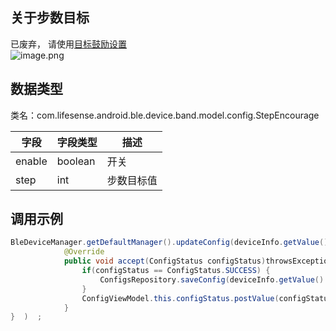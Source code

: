 <a name="D2WIh"></a>
## 关于步数目标
已废弃， 请使用[目标鼓励设置](https://lifesense.yuque.com/dev-ios/bluetooth/reference/settings/target)<br />![image.png](https://cdn.nlark.com/yuque/0/2021/png/265997/1616720559847-d5e71e22-6d38-4bf8-aae5-df7a989f3260.png#crop=0&crop=0&crop=1&crop=1&height=157&id=dKftY&margin=%5Bobject%20Object%5D&name=image.png&originHeight=157&originWidth=846&originalType=binary&ratio=1&rotation=0&showTitle=false&size=9459&status=done&style=none&title=&width=846)
<a name="ni3mh"></a>
## 数据类型
类名：com.lifesense.android.ble.device.band.model.config.StepEncourage

| 字段 | 字段类型 | 描述 |
| --- | --- | --- |
| enable | boolean | 开关 |
| step | int | 步数目标值 |


<a name="DnoX4"></a>
## 调用示例
```java
BleDeviceManager.getDefaultManager().updateConfig(deviceInfo.getValue().getMac(), dialPlate, new Consumer<ConfigStatus>() {
            @Override
            public void accept(ConfigStatus configStatus)throwsException{   
                if(configStatus == ConfigStatus.SUCCESS) {
                    ConfigsRepository.saveConfig(deviceInfo.getValue().getMac(),config);
                }
                ConfigViewModel.this.configStatus.postValue(configStatus);
            }
}  )  ;
```


